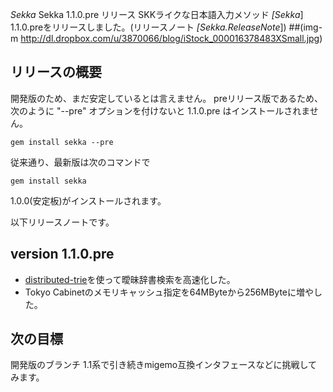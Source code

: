 *Sekka* Sekka 1.1.0.pre リリース
SKKライクな日本語入力メソッド *[Sekka*] 1.1.0.preをリリースしました。(リリースノート *[Sekka.ReleaseNote*])
 ##(img-m http://dl.dropbox.com/u/3870066/blog/iStock_000016378483XSmall.jpg)

## リリースの概要
開発版のため、まだ安定しているとは言えません。
preリリース版であるため、次のように "--pre" オプションを付けないと 1.1.0.pre はインストールされません。
```
gem install sekka --pre
```

従来通り、最新版は次のコマンドで
```
gem install sekka
```
1.0.0(安定板)がインストールされます。

以下リリースノートです。
## version 1.1.0.pre
- [distributed-trie](http://github.com/kiyoka/distributed-trie)を使って曖昧辞書検索を高速化した。
- Tokyo Cabinetのメモリキャッシュ指定を64MByteから256MByteに増やした。

## 次の目標
開発版のブランチ 1.1系で引き続きmigemo互換インタフェースなどに挑戦してみます。
